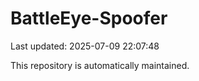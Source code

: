 # BattleEye-Spoofer

Last updated: 2025-07-09 22:07:48

This repository is automatically maintained.
